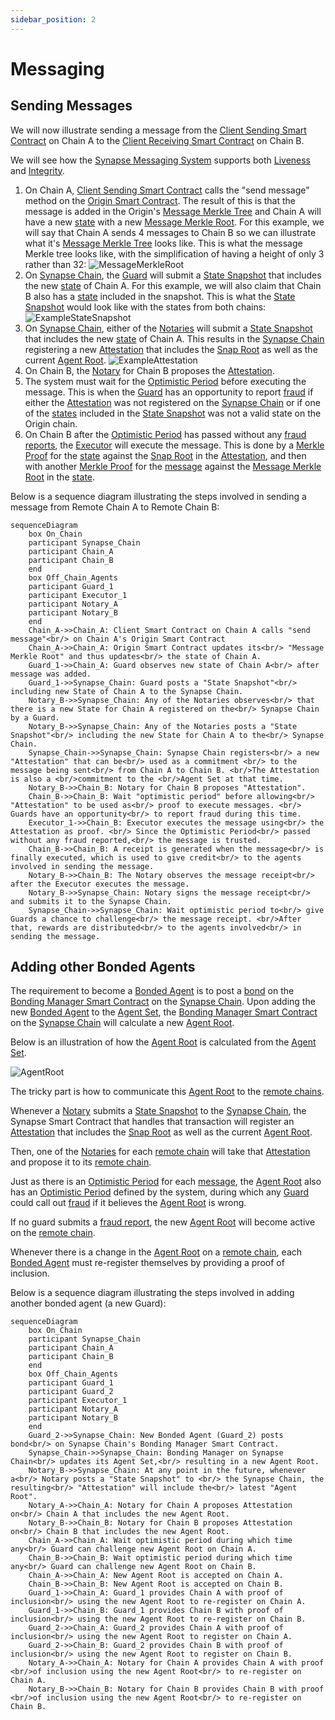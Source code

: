 ```yaml
---
sidebar_position: 2
---
```


# Messaging

<!-- ## Sending a Message

1. To initiate a message, a client contract calls the `send message` method on the Synapse origin contract.
   This has the following effects:
   - The message is added to the origin's Message Merkle Tree
   - A state is added to the local chain with a new Message Merkle Root
2. On Synapse Chain, a guard submits a state snapshot that includes the new state of the origin chian.
3. On Synapse Chain, a notary submits a state snapshot that icnludes the new state of the origin chain.
4. Synapse Chain registers a new attestation that includes the snap and agent roots.
5. A notary on the destination chain proposes the attestation.
6. The security window begins.
7. The executor executres the message via a Merkle proofs for the state against the snap root in the attestation, and for the message against the message Merkle root in the state. -->

## Sending Messages

We will now illustrate sending a message from the [Client Sending Smart Contract](glossary.md/#client-sending-smart-contract)
on Chain A to the [Client Receiving Smart Contract](glossary.md/#client-receiving-smart-contract) on Chain B.

We will see how the [Synapse Messaging System](glossary.md/#synapse-messaging-system) supports both
[Liveness](glossary.md/#liveness) and [Integrity](glossary.md/#integrity).

1.  On Chain A, [Client Sending Smart Contract](glossary.md/#client-sending-smart-contract) calls the "send message" method on the [Origin Smart Contract](glossary.md/#origin-smart-contract).
    The result of this is that the message is added in the Origin's [Message Merkle Tree](glossary.md/#message-merkle-tree) and Chain A will have
    a new [state](glossary.md/#state) with a new [Message Merkle Root](glossary.md/#message-merkle-root).
    For this example, we will say that Chain A sends 4 messages to Chain B so we can illustrate what it's [Message Merkle Tree](glossary.md/#message-merkle-tree) looks like.
    This is what the message Merkle tree looks like, with the simplification of having a height of only 3 rather than 32:
    ![MessageMerkleRoot](../../static/img/MessageMerkleExampleForDeepDive.png 'Diagram of Message Merkle Root formed from Merkle Tree of Messages')
2.  On [Synapse Chain](glossary.md/#synapse-chain), the [Guard](glossary.md/#guard) will submit a [State Snapshot](glossary.md/#state-snapshot) that includes
    the new [state](glossary.md/#state) of Chain A. For this example, we will also claim that Chain B also has a [state](glossary.md/#state) included in the snapshot.
    This is what the [State Snapshot](glossary.md/#state-snapshot) would look like with the states from both chains:
    ![ExampleStateSnapshot](../../static/img/StateSnapshotExampleForDeepDive.png 'Diagram of Example of State Snapshot')
3.  On [Synapse Chain](glossary.md/#synapse-chain), either of the [Notaries](glossary.md/#notary) will submit a [State Snapshot](glossary.md/#state-snapshot) that includes
    the new [state](glossary.md/#state) of Chain A. This results in the [Synapse Chain](glossary.md/#synapse-chain) registering a
    new [Attestation](glossary.md/#attestation) that includes the [Snap Root](glossary.md/#snap-root) as well as the current [Agent Root](glossary.md/#agent-root).
    ![ExampleAttestation](../../static/img/ExampleAttestation.png 'Example Attestation')
4.  On Chain B, the [Notary](glossary.md/#notary) for Chain B proposes the [Attestation](glossary.md/#attestation).
5.  The system must wait for the [Optimistic Period](glossary.md/#optimistic-period) before executing the message. This is when
    the [Guard](glossary.md/#guard) has an opportunity to report [fraud](glossary.md/#fraud) if either the [Attestation](glossary.md/#attestation)
    was not registered on the [Synapse Chain](glossary.md/#synapse-chain) or if one of the [states](glossary.md/#state) included in the [State Snapshot](glossary.md/#state-snapshot)
    was not a valid state on the Origin chain.
6.  On Chain B after the [Optimistic Period](glossary.md/#optimistic-period) has passed without any [fraud reports](glossary.md/#fraud-report), the
    [Executor](glossary.md/#executor) will execute the message. This is done by a [Merkle Proof](glossary.md/#merkle-proof) for the [state](glossary.md/#state) against the [Snap Root](glossary.md/#snap-root)
    in the [Attestation](glossary.md/#attestation), and then with another [Merkle Proof](glossary.md/#merkle-proof) for the [message](glossary.md/#message) against the [Message Merkle Root](glossary.md/#message-merkle-root)
    in the [state](glossary.md/#state).

Below is a sequence diagram illustrating the steps involved in sending a message from Remote Chain A to Remote Chain B:

```mermaid
sequenceDiagram
    box On_Chain
    participant Synapse_Chain
    participant Chain_A
    participant Chain_B
    end
    box Off_Chain_Agents
    participant Guard_1
    participant Executor_1
    participant Notary_A
    participant Notary_B
    end
    Chain_A->>Chain_A: Client Smart Contract on Chain A calls "send message"<br/> on Chain A's Origin Smart Contract
    Chain_A->>Chain_A: Origin Smart Contract updates its<br/> "Message Merkle Root" and thus updates<br/> the state of Chain A.
    Guard_1->>Chain_A: Guard observes new state of Chain A<br/> after message was added.
    Guard_1->>Synapse_Chain: Guard posts a "State Snapshot"<br/> including new State of Chain A to the Synapse Chain.
    Notary_B->>Synapse_Chain: Any of the Notaries observes<br/> that there is a new State for Chain A registered on the<br/> Synapse Chain by a Guard.
    Notary_B->>Synapse_Chain: Any of the Notaries posts a "State Snapshot"<br/> including the new State for Chain A to the<br/> Synapse Chain.
    Synapse_Chain->>Synapse_Chain: Synapse Chain registers<br/> a new "Attestation" that can be<br/> used as a commitment <br/> to the message being sent<br/> from Chain A to Chain B. <br/>The Attestation is also a <br/>commitment to the <br/>Agent Set at that time.
    Notary_B->>Chain_B: Notary for Chain B proposes "Attestation".
    Chain_B->>Chain_B: Wait "optimistic period" before allowing<br/> "Attestation" to be used as<br/> proof to execute messages. <br/> Guards have an opportunity<br/> to report fraud during this time.
    Executor_1->>Chain_B: Executor executes the message using<br/> the Attestation as proof. <br/> Since the Optimistic Period<br/> passed without any fraud reported,<br/> the message is trusted.
    Chain_B->>Chain_B: A receipt is generated when the message<br/> is finally executed, which is used to give credit<br/> to the agents involved in sending the message.
    Notary_B->>Chain_B: The Notary observes the message receipt<br/> after the Executor executes the message.
    Notary_B->>Synapse_Chain: Notary signs the message receipt<br/> and submits it to the Synapse Chain.
    Synapse_Chain->>Synapse_Chain: Wait optimistic period to<br/> give Guards a chance to challenge<br/> the message receipt. <br/>After that, rewards are distributed<br/> to the agents involved<br/> in sending the message.
```

## Adding other Bonded Agents

The requirement to become a [Bonded Agent](glossary.md/#bonded-agent) is to post a [bond](glossary.md/#bond) on the [Bonding Manager Smart Contract](glossary.md/#bonding-manager-smart-contract) on the [Synapse Chain](glossary.md/#synapse-chain).
Upon adding the new [Bonded Agent](glossary.md/#bonded-agent) to the [Agent Set](glossary.md/#agent-set), the [Bonding Manager Smart Contract](glossary.md/#bonding-manager-smart-contract) on the [Synapse Chain](glossary.md/#synapse-chain) will
calculate a new [Agent Root](glossary.md/#agent-root).

Below is an illustration of how the [Agent Root](glossary.md/#agent-root) is calculated from the [Agent Set](glossary.md/#agent-set).

![AgentRoot](../../static/img/AgentRoot.png 'Diagram of AgentRoot formed from Merkle Tree of Agent Infos')

The tricky part is how to communicate this [Agent Root](glossary.md/#agent-root) to the [remote chains](glossary.md/#remote-chain).

Whenever a [Notary](glossary.md/#notary) submits a [State Snapshot](glossary.md/#state-snapshot) to the [Synapse Chain](glossary.md/#synapse-chain),
the Synapse Smart Contract that handles that transaction will register an [Attestation](glossary.md/#attestation)
that includes the [Snap Root](glossary.md/#snap-root) as well as the current [Agent Root](glossary.md/#agent-root).

Then, one of the [Notaries](glossary.md/#notary) for each [remote chain](glossary.md/#remote-chain) will take that
[Attestation](glossary.md/#attestation) and propose it to its [remote chain](glossary.md/#remote-chain).

Just as there is an [Optimistic Period](glossary.md/#optimistic-period) for each [message](glossary.md/#message), the [Agent Root](glossary.md/#agent-root)
also has an [Optimistic Period](glossary.md/#optimistic-period) defined by the system, during which any [Guard](glossary.md/#guard)
could call out [fraud](glossary.md/#fraud) if it believes the [Agent Root](glossary.md/#agent-root) is wrong.

If no guard submits a [fraud report](glossary.md/#fraud-report), the new [Agent Root](glossary.md/#agent-root) will become active
on the [remote chain](glossary.md/#remote-chain).

Whenever there is a change in the [Agent Root](glossary.md/#agent-root) on a [remote chain](glossary.md/#remote-chain),
each [Bonded Agent](glossary.md/#bonded-agent) must re-register themselves by providing a proof of inclusion.

Below is a sequence diagram illustrating the steps involved in adding another bonded agent (a new Guard):

```mermaid
sequenceDiagram
    box On_Chain
    participant Synapse_Chain
    participant Chain_A
    participant Chain_B
    end
    box Off_Chain_Agents
    participant Guard_1
    participant Guard_2
    participant Executor_1
    participant Notary_A
    participant Notary_B
    end
    Guard_2->>Synapse_Chain: New Bonded Agent (Guard_2) posts bond<br/> on Synapse Chain's Bonding Manager Smart Contract.
    Synapse_Chain->>Synapse_Chain: Bonding Manager on Synapse Chain<br/> updates its Agent Set,<br/> resulting in a new Agent Root.
    Notary_B->>Synapse_Chain: At any point in the future, whenever a<br/> Notary posts a "State Snapshot" to <br/> the Synapse Chain, the resulting<br/> "Attestation" will include the<br/> latest "Agent Root".
    Notary_A->>Chain_A: Notary for Chain A proposes Attestation on<br/> Chain A that includes the new Agent Root.
    Notary_B->>Chain_B: Notary for Chain B proposes Attestation on<br/> Chain B that includes the new Agent Root.
    Chain_A->>Chain_A: Wait optimistic period during which time any<br/> Guard can challenge new Agent Root on Chain A.
    Chain_B->>Chain_B: Wait optimistic period during which time any<br/> Guard can challenge new Agent Root on Chain B.
    Chain_A->>Chain_A: New Agent Root is accepted on Chain A.
    Chain_B->>Chain_B: New Agent Root is accepted on Chain B.
    Guard_1->>Chain_A: Guard_1 provides Chain A with proof of inclusion<br/> using the new Agent Root to re-register on Chain A.
    Guard_1->>Chain_B: Guard_1 provides Chain B with proof of inclusion<br/> using the new Agent Root to re-register on Chain B.
    Guard_2->>Chain_A: Guard_2 provides Chain A with proof of inclusion<br/> using the new Agent Root to register on Chain A.
    Guard_2->>Chain_B: Guard_2 provides Chain B with proof of inclusion<br/> using the new Agent Root to register on Chain B.
    Notary_A->>Chain_A: Notary for Chain A provides Chain A with proof <br/>of inclusion using the new Agent Root<br/> to re-register on Chain A.
    Notary_B->>Chain_B: Notary for Chain B provides Chain B with proof <br/>of inclusion using the new Agent Root<br/> to re-register on Chain B.
```
